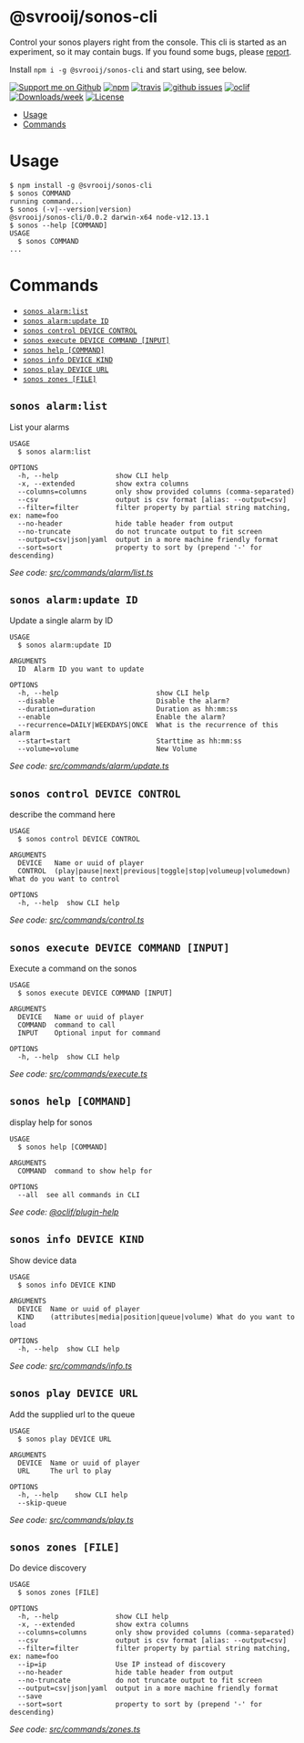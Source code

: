 @svrooij/sonos-cli
==================

Control your sonos players right from the console. This cli is started as an experiment, so it may contain bugs. If you found some bugs, please [report][link_issues].

Install `npm i -g @svrooij/sonos-cli` and start using, see below.

[![Support me on Github][badge_sponsor]][link_sponsor]
[![npm][badge_npm]][link_npm]
[![travis][badge_travis]][link_travis]
[![github issues][badge_issues]][link_issues]
[![oclif](https://img.shields.io/badge/cli-oclif-brightgreen.svg)](https://oclif.io)
[![Downloads/week](https://img.shields.io/npm/dw/@svrooij/sonos-cli.svg)](https://npmjs.org/package/@svrooij/sonos-cli)
[![License](https://img.shields.io/npm/l/@svrooij/sonos-cli.svg)](https://github.com/svrooij/sonos-cli/blob/master/package.json)

<!-- toc -->
* [Usage](#usage)
* [Commands](#commands)
<!-- tocstop -->
# Usage
<!-- usage -->
```sh-session
$ npm install -g @svrooij/sonos-cli
$ sonos COMMAND
running command...
$ sonos (-v|--version|version)
@svrooij/sonos-cli/0.0.2 darwin-x64 node-v12.13.1
$ sonos --help [COMMAND]
USAGE
  $ sonos COMMAND
...
```
<!-- usagestop -->
# Commands
<!-- commands -->
* [`sonos alarm:list`](#sonos-alarmlist)
* [`sonos alarm:update ID`](#sonos-alarmupdate-id)
* [`sonos control DEVICE CONTROL`](#sonos-control-device-control)
* [`sonos execute DEVICE COMMAND [INPUT]`](#sonos-execute-device-command-input)
* [`sonos help [COMMAND]`](#sonos-help-command)
* [`sonos info DEVICE KIND`](#sonos-info-device-kind)
* [`sonos play DEVICE URL`](#sonos-play-device-url)
* [`sonos zones [FILE]`](#sonos-zones-file)

## `sonos alarm:list`

List your alarms

```
USAGE
  $ sonos alarm:list

OPTIONS
  -h, --help              show CLI help
  -x, --extended          show extra columns
  --columns=columns       only show provided columns (comma-separated)
  --csv                   output is csv format [alias: --output=csv]
  --filter=filter         filter property by partial string matching, ex: name=foo
  --no-header             hide table header from output
  --no-truncate           do not truncate output to fit screen
  --output=csv|json|yaml  output in a more machine friendly format
  --sort=sort             property to sort by (prepend '-' for descending)
```

_See code: [src/commands/alarm/list.ts](https://github.com/svrooij/sonos-cli/blob/v0.0.2/src/commands/alarm/list.ts)_

## `sonos alarm:update ID`

Update a single alarm by ID

```
USAGE
  $ sonos alarm:update ID

ARGUMENTS
  ID  Alarm ID you want to update

OPTIONS
  -h, --help                        show CLI help
  --disable                         Disable the alarm?
  --duration=duration               Duration as hh:mm:ss
  --enable                          Enable the alarm?
  --recurrence=DAILY|WEEKDAYS|ONCE  What is the recurrence of this alarm
  --start=start                     Starttime as hh:mm:ss
  --volume=volume                   New Volume
```

_See code: [src/commands/alarm/update.ts](https://github.com/svrooij/sonos-cli/blob/v0.0.2/src/commands/alarm/update.ts)_

## `sonos control DEVICE CONTROL`

describe the command here

```
USAGE
  $ sonos control DEVICE CONTROL

ARGUMENTS
  DEVICE   Name or uuid of player
  CONTROL  (play|pause|next|previous|toggle|stop|volumeup|volumedown) What do you want to control

OPTIONS
  -h, --help  show CLI help
```

_See code: [src/commands/control.ts](https://github.com/svrooij/sonos-cli/blob/v0.0.2/src/commands/control.ts)_

## `sonos execute DEVICE COMMAND [INPUT]`

Execute a command on the sonos

```
USAGE
  $ sonos execute DEVICE COMMAND [INPUT]

ARGUMENTS
  DEVICE   Name or uuid of player
  COMMAND  command to call
  INPUT    Optional input for command

OPTIONS
  -h, --help  show CLI help
```

_See code: [src/commands/execute.ts](https://github.com/svrooij/sonos-cli/blob/v0.0.2/src/commands/execute.ts)_

## `sonos help [COMMAND]`

display help for sonos

```
USAGE
  $ sonos help [COMMAND]

ARGUMENTS
  COMMAND  command to show help for

OPTIONS
  --all  see all commands in CLI
```

_See code: [@oclif/plugin-help](https://github.com/oclif/plugin-help/blob/v2.2.3/src/commands/help.ts)_

## `sonos info DEVICE KIND`

Show device data

```
USAGE
  $ sonos info DEVICE KIND

ARGUMENTS
  DEVICE  Name or uuid of player
  KIND    (attributes|media|position|queue|volume) What do you want to load

OPTIONS
  -h, --help  show CLI help
```

_See code: [src/commands/info.ts](https://github.com/svrooij/sonos-cli/blob/v0.0.2/src/commands/info.ts)_

## `sonos play DEVICE URL`

Add the supplied url to the queue

```
USAGE
  $ sonos play DEVICE URL

ARGUMENTS
  DEVICE  Name or uuid of player
  URL     The url to play

OPTIONS
  -h, --help    show CLI help
  --skip-queue
```

_See code: [src/commands/play.ts](https://github.com/svrooij/sonos-cli/blob/v0.0.2/src/commands/play.ts)_

## `sonos zones [FILE]`

Do device discovery

```
USAGE
  $ sonos zones [FILE]

OPTIONS
  -h, --help              show CLI help
  -x, --extended          show extra columns
  --columns=columns       only show provided columns (comma-separated)
  --csv                   output is csv format [alias: --output=csv]
  --filter=filter         filter property by partial string matching, ex: name=foo
  --ip=ip                 Use IP instead of discovery
  --no-header             hide table header from output
  --no-truncate           do not truncate output to fit screen
  --output=csv|json|yaml  output in a more machine friendly format
  --save
  --sort=sort             property to sort by (prepend '-' for descending)
```

_See code: [src/commands/zones.ts](https://github.com/svrooij/sonos-cli/blob/v0.0.2/src/commands/zones.ts)_
<!-- commandsstop -->

[badge_sponsor]: https://img.shields.io/badge/Sponsor-on%20Github-red
[badge_issues]: https://img.shields.io/github/issues/svrooij/sonos-cli
[badge_npm]: https://img.shields.io/npm/v/@svrooij/sonos-cli
[badge_travis]: https://img.shields.io/travis/svrooij/sonos-cli

[link_sponsor]: https://github.com/sponsors/svrooij
[link_issues]: https://github.com/svrooij/sonos-cli/issues
[link_npm]: https://www.npmjs.com/package/@svrooij/sonos-cli
[link_travis]: https://travis-ci.org/svrooij/sonos-cli
